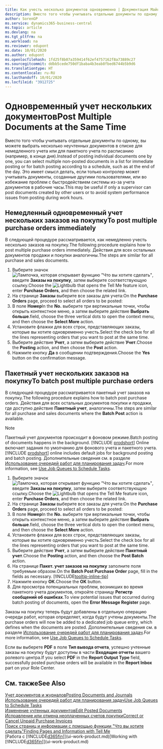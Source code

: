 ```yaml
---
title: Как учесть несколько документов одновременно | Документация Майкрософт
description: Вместо того чтобы учитывать отдельные документы по одному, вы можете выбрать несколько неучтенных документов в списке для пакетного учета, — либо немедленного, либо запланированного (например, в конце дня).
author: SorenGP
ms.service: dynamics365-business-central
ms.topic: article
ms.devlang: na
ms.tgt_pltfrm: na
ms.workload: na
ms.reviewer: edupont
ms.date: 10/01/2020
ms.author: edupont
ms.openlocfilehash: 1fd25f8b07a359414f62ef4757162f8a73889c27
ms.sourcegitcommit: ddbb5cede750df1baba4b3eab8fbed6744b5b9d6
ms.translationtype: HT
ms.contentlocale: ru-RU
ms.lasthandoff: 10/01/2020
ms.locfileid: "3912725"
---
```

# <a name="post-multiple-documents-at-the-same-time"></a><span data-ttu-id="914bd-103">Одновременный учет нескольких документов</span><span class="sxs-lookup"><span data-stu-id="914bd-103">Post Multiple Documents at the Same Time</span></span>

<span data-ttu-id="914bd-104">Вместо того чтобы учитывать отдельные документы по одному, вы можете выбрать несколько неучтенных документов в списке для немедленного учета или для пакетного учета по расписанию (например, в конце дня).</span><span class="sxs-lookup"><span data-stu-id="914bd-104">Instead of posting individual documents one by one, you can select multiple non-posted documents in a list for immediate posting or for batch posting according to a schedule, such as at the end of the day.</span></span> <span data-ttu-id="914bd-105">Это имеет смысл делать, если только контролер может учитывать документы, созданные другими пользователями, или во избежание проблем с быстродействием системы из-за учета документов в рабочие часы.</span><span class="sxs-lookup"><span data-stu-id="914bd-105">This may be useful if only a supervisor can post documents created by other users or to avoid system performance issues from posting during work hours.</span></span>

## <a name="to-post-multiple-purchase-orders-immediately"></a><span data-ttu-id="914bd-106">Немедленный одновременный учет нескольких заказов на покупку</span><span class="sxs-lookup"><span data-stu-id="914bd-106">To post multiple purchase orders immediately</span></span>

<span data-ttu-id="914bd-107">В следующей процедуре рассматривается, как немедленно учесть несколько заказов на покупку.</span><span class="sxs-lookup"><span data-stu-id="914bd-107">The following procedure explains how to post multiple purchase orders immediately.</span></span> <span data-ttu-id="914bd-108">Действия для всех остальных документов продажи и покупки аналогичны.</span><span class="sxs-lookup"><span data-stu-id="914bd-108">The steps are similar for all purchase and sales documents.</span></span>

1. <span data-ttu-id="914bd-109">Выберите значок ![Лампочка, которая открывает функцию "Что вы хотите сделать"](media/ui-search/search_small.png "Что вы хотите сделать"), введите **Заказы на покупку**, затем выберите соответствующую ссылку.</span><span class="sxs-lookup"><span data-stu-id="914bd-109">Choose the ![Lightbulb that opens the Tell Me feature](media/ui-search/search_small.png "Tell me what you want to do") icon, enter **Purchase Orders**, and then choose the related link.</span></span>
2. <span data-ttu-id="914bd-110">На странице **Заказы** выберите все заказы для учета:</span><span class="sxs-lookup"><span data-stu-id="914bd-110">On the **Purchase Orders** page, proceed to select all orders to be posted:</span></span>
3. <span data-ttu-id="914bd-111">В поле **Номер**</span><span class="sxs-lookup"><span data-stu-id="914bd-111">In the **No.**</span></span> <span data-ttu-id="914bd-112">выберите три вертикальные точки, чтобы открыть контекстное меню, а затем выберите действие **Выбрать больше**.</span><span class="sxs-lookup"><span data-stu-id="914bd-112">field, choose the three vertical dots to open the context menu, and then choose the **Select More** action.</span></span>
4. <span data-ttu-id="914bd-113">Установите флажки для всех строк, представляющих заказы, которые вы хотите одновременно учесть.</span><span class="sxs-lookup"><span data-stu-id="914bd-113">Select the check box for all the lines representing orders that you want to post at the same time.</span></span>
5. <span data-ttu-id="914bd-114">Выберите действие **Учет**, а затем выберите действие **Учет**.</span><span class="sxs-lookup"><span data-stu-id="914bd-114">Choose the **Posting** action, and then choose the **Post** action.</span></span>
6. <span data-ttu-id="914bd-115">Нажмите кнопку **Да** в сообщении подтверждения.</span><span class="sxs-lookup"><span data-stu-id="914bd-115">Choose the **Yes** button on the confirmation message.</span></span>

## <a name="to-batch-post-multiple-purchase-orders"></a><span data-ttu-id="914bd-116">Пакетный учет нескольких заказов на покупку</span><span class="sxs-lookup"><span data-stu-id="914bd-116">To batch post multiple purchase orders</span></span>

<span data-ttu-id="914bd-117">В следующей процедуре рассматривается пакетный учет заказов на покупку.</span><span class="sxs-lookup"><span data-stu-id="914bd-117">The following procedure explains how to batch post purchase orders.</span></span> <span data-ttu-id="914bd-118">Действия для всех остальных документов покупки и продажи, где доступно действие **Пакетный учет**, аналогичны.</span><span class="sxs-lookup"><span data-stu-id="914bd-118">The steps are similar for all purchase and sales documents where the **Batch Post** action is available.</span></span>

> [!NOTE]
> <span data-ttu-id="914bd-119">Пакетный учет документов происходит в фоновом режиме.</span><span class="sxs-lookup"><span data-stu-id="914bd-119">Batch posting of documents happens in the background.</span></span> <span data-ttu-id="914bd-120">[!INCLUDE [prodshort](includes/prodshort.md)] Online включает задания по умолчанию для фонового учета и пакетного учета.</span><span class="sxs-lookup"><span data-stu-id="914bd-120">[!INCLUDE [prodshort](includes/prodshort.md)] online includes default jobs for background posting and batch posting.</span></span> <span data-ttu-id="914bd-121">Дополнительные сведения см. в разделе [Использование очередей работ для планирования задач](admin-job-queues-schedule-tasks.md).</span><span class="sxs-lookup"><span data-stu-id="914bd-121">For more information, see [Use Job Queues to Schedule Tasks](admin-job-queues-schedule-tasks.md).</span></span>

1. <span data-ttu-id="914bd-122">Выберите значок ![Лампочка, которая открывает функцию "Что вы хотите сделать"](media/ui-search/search_small.png "Что вы хотите сделать"), введите **Заказы на покупку**, затем выберите соответствующую ссылку.</span><span class="sxs-lookup"><span data-stu-id="914bd-122">Choose the ![Lightbulb that opens the Tell Me feature](media/ui-search/search_small.png "Tell me what you want to do") icon, enter **Purchase Orders**, and then choose the related link.</span></span>  
2. <span data-ttu-id="914bd-123">На странице **Заказы** выберите все заказы для учета:</span><span class="sxs-lookup"><span data-stu-id="914bd-123">On the **Purchase Orders** page, proceed to select all orders to be posted:</span></span>
3. <span data-ttu-id="914bd-124">В поле **Номер**</span><span class="sxs-lookup"><span data-stu-id="914bd-124">In the **No.**</span></span> <span data-ttu-id="914bd-125">выберите три вертикальные точки, чтобы открыть контекстное меню, а затем выберите действие **Выбрать больше**.</span><span class="sxs-lookup"><span data-stu-id="914bd-125">field, choose the three vertical dots to open the context menu, and then choose the **Select More** action.</span></span>
4. <span data-ttu-id="914bd-126">Установите флажки для всех строк, представляющих заказы, которые вы хотите одновременно учесть.</span><span class="sxs-lookup"><span data-stu-id="914bd-126">Select the check box for all the lines representing orders that you want to post at the same time.</span></span>
5. <span data-ttu-id="914bd-127">Выберите действие **Учет**, а затем выберите действие **Пакетный учет**.</span><span class="sxs-lookup"><span data-stu-id="914bd-127">Choose the **Posting** action, and then choose the **Post Batch** action.</span></span>
6. <span data-ttu-id="914bd-128">На странице **Пакет. учет заказов на покупку** заполните поля требуемым образом.</span><span class="sxs-lookup"><span data-stu-id="914bd-128">On the **Batch Post Purchase Order** page, fill in the fields as necessary.</span></span> [!INCLUDE[tooltip-inline-tip](includes/tooltip-inline-tip_md.md)]
7. <span data-ttu-id="914bd-129">Нажмите кнопку **ОК**.</span><span class="sxs-lookup"><span data-stu-id="914bd-129">Choose the **OK** button.</span></span>
8. <span data-ttu-id="914bd-130">Для просмотра потенциальных проблем, возникших во время пакетного учета документов, откройте страницу **Регистр сообщений об ошибках**.</span><span class="sxs-lookup"><span data-stu-id="914bd-130">To view potential issues that occurred during batch posting of documents, open the **Error Message Register** page.</span></span>

<span data-ttu-id="914bd-131">Заказы на покупку теперь будут добавлены в отдельную операцию очереди работ, которая определяет, когда будут учтены документы.</span><span class="sxs-lookup"><span data-stu-id="914bd-131">The purchase orders will now be added to a dedicated job queue entry, which defines when the documents are posted.</span></span> <span data-ttu-id="914bd-132">Дополнительные сведения см. в разделе [Использование очередей работ для планирования задач](admin-job-queues-schedule-tasks.md).</span><span class="sxs-lookup"><span data-stu-id="914bd-132">For more information, see [Use Job Queues to Schedule Tasks](admin-job-queues-schedule-tasks.md).</span></span>

<span data-ttu-id="914bd-133">Если вы выберете **PDF** в поле **Тип вывода отчета**, успешно учтенные заказы на покупку будут доступны в части **Входящие отчеты** вашего ролевого центра.</span><span class="sxs-lookup"><span data-stu-id="914bd-133">If you select **PDF** in the **Report Output Type** field, successfully posted purchase orders will be available in the **Report Inbox** part on your Role Center.</span></span>

## <a name="see-also"></a><span data-ttu-id="914bd-134">См. также</span><span class="sxs-lookup"><span data-stu-id="914bd-134">See Also</span></span>

[<span data-ttu-id="914bd-135">Учет документов и журналов</span><span class="sxs-lookup"><span data-stu-id="914bd-135">Posting Documents and Journals</span></span>](ui-post-documents-journals.md)  
[<span data-ttu-id="914bd-136">Использование очередей работ для планирования задач</span><span class="sxs-lookup"><span data-stu-id="914bd-136">Use Job Queues to Schedule Tasks</span></span>](admin-job-queues-schedule-tasks.md)  
[<span data-ttu-id="914bd-137">Изменение учтенных документов</span><span class="sxs-lookup"><span data-stu-id="914bd-137">Edit Posted Documents</span></span>](across-edit-posted-document.md)  
[<span data-ttu-id="914bd-138">Исправление или отмена неоплаченных счетов покупки</span><span class="sxs-lookup"><span data-stu-id="914bd-138">Correct or Cancel Unpaid Purchase Invoices</span></span>](purchasing-how-correct-cancel-unpaid-purchase-invoices.md)  
[<span data-ttu-id="914bd-139">Поиск страниц и информации с помощью функции "Что вы хотите сделать"</span><span class="sxs-lookup"><span data-stu-id="914bd-139">Finding Pages and Information with Tell Me</span></span>](ui-search.md)  
<span data-ttu-id="914bd-140">[Работа с [!INCLUDE[d365fin](includes/d365fin_md.md)]](ui-work-product.md)</span><span class="sxs-lookup"><span data-stu-id="914bd-140">[Working with [!INCLUDE[d365fin](includes/d365fin_md.md)]](ui-work-product.md)</span></span>
